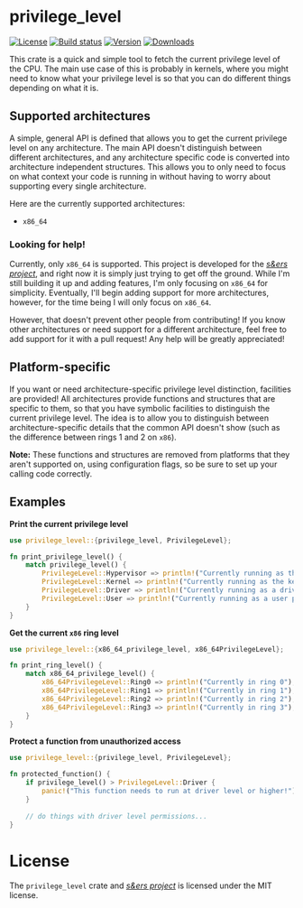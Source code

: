 # privilege_level

[![License](https://img.shields.io/github/license/BSFishy/sanders)](https://github.com/BSFishy/sanders/blob/develop/LICENSE)
[![Build status](https://img.shields.io/github/workflow/status/BSFishy/sanders/Build?logo=github-actions&logoColor=white)](https://github.com/BSFishy/sanders/actions/workflows/build.yml)
[![Version](https://img.shields.io/crates/v/privilege_level?logo=rust)](https://crates.io/crates/privilege_level)
[![Downloads](https://img.shields.io/crates/d/privilege_level?logo=rust)](https://crates.io/crates/privilege_level)

This crate is a quick and simple tool to fetch the current privilege level of the CPU.
The main use case of this is probably in kernels, where you might need to know what your privilege level is so that you can do different things depending on what it is.

## Supported architectures

A simple, general API is defined that allows you to get the current privilege level on any architecture.
The main API doesn't distinguish between different architectures, and any architecture specific code is converted into architecture independent structures.
This allows you to only need to focus on what context your code is running in without having to worry about supporting every single architecture.

Here are the currently supported architectures:

 - `x86_64`

### Looking for help!

Currently, only `x86_64` is supported.
This project is developed for the [_s&ers project_](https://github.com/BSFishy/sanders/), and right now it is simply just trying to get off the ground.
While I'm still building it up and adding features, I'm only focusing on `x86_64` for simplicity.
Eventually, I'll begin adding support for more architectures, however, for the time being I will only focus on `x86_64`.

However, that doesn't prevent other people from contributing!
If you know other architectures or need support for a different architecture, feel free to add support for it with a pull request!
Any help will be greatly appreciated!

## Platform-specific

If you want or need architecture-specific privilege level distinction, facilities are provided!
All architectures provide functions and structures that are specific to them, so that you have symbolic facilities to distinguish the current privilege level.
The idea is to allow you to distinguish between architecture-specific details that the common API doesn't show (such as the difference between rings 1 and 2 on `x86`).

**Note:** These functions and structures are removed from platforms that they aren't supported on, using configuration flags, so be sure to set up your calling code correctly.

## Examples

**Print the current privilege level**

```rust
use privilege_level::{privilege_level, PrivilegeLevel};

fn print_privilege_level() {
    match privilege_level() {
        PrivilegeLevel::Hypervisor => println!("Currently running as the hypervisor"),
        PrivilegeLevel::Kernel => println!("Currently running as the kernel"),
        PrivilegeLevel::Driver => println!("Currently running as a driver"),
        PrivilegeLevel::User => println!("Currently running as a user program"),
    }
}
```

**Get the current `x86` ring level**

```rust
use privilege_level::{x86_64_privilege_level, x86_64PrivilegeLevel};

fn print_ring_level() {
    match x86_64_privilege_level() {
        x86_64PrivilegeLevel::Ring0 => println!("Currently in ring 0"),
        x86_64PrivilegeLevel::Ring1 => println!("Currently in ring 1"),
        x86_64PrivilegeLevel::Ring2 => println!("Currently in ring 2"),
        x86_64PrivilegeLevel::Ring3 => println!("Currently in ring 3"),
    }
}
```

**Protect a function from unauthorized access**

```rust
use privilege_level::{privilege_level, PrivilegeLevel};

fn protected_function() {
    if privilege_level() > PrivilegeLevel::Driver {
        panic!("This function needs to run at driver level or higher!");
    }
    
    // do things with driver level permissions...
}
```

# License

The `privilege_level` crate and [_s&ers project_](https://github.com/BSFishy/sanders/) is licensed under the MIT license.
